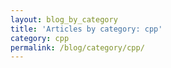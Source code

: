 ```yaml
---
layout: blog_by_category
title: 'Articles by category: cpp'
category: cpp
permalink: /blog/category/cpp/
---
```

